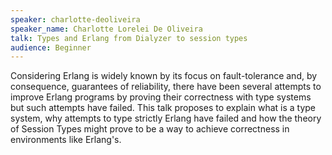 ```yaml
---
speaker: charlotte-deoliveira
speaker_name: Charlotte Lorelei De Oliveira
talk: Types and Erlang from Dialyzer to session types
audience: Beginner
---
```


<p>Considering Erlang is widely known by its focus on fault-tolerance and, by consequence, guarantees of reliability, there have been several attempts to improve Erlang programs by proving their correctness with type systems but such attempts have failed. This talk proposes to explain what is a type system, why attempts to type strictly Erlang have failed and how the theory of Session Types might prove to be a way to achieve correctness in environments like Erlang's.</p>
